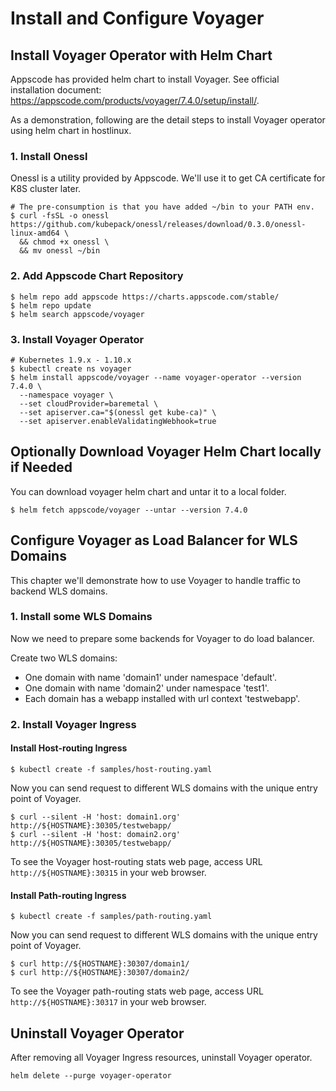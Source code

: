 # Install and Configure Voyager

## Install Voyager Operator with Helm Chart
Appscode has provided helm chart to install Voyager. See official installation document: https://appscode.com/products/voyager/7.4.0/setup/install/.

As a demonstration, following are the detail steps to install Voyager operator using helm chart in hostlinux.

### 1. Install Onessl
Onessl is a utility provided by Appscode. We'll use it to get CA certificate for K8S cluster later.
```
# The pre-consumption is that you have added ~/bin to your PATH env.
$ curl -fsSL -o onessl https://github.com/kubepack/onessl/releases/download/0.3.0/onessl-linux-amd64 \
  && chmod +x onessl \
  && mv onessl ~/bin
```

### 2. Add Appscode Chart Repository
```
$ helm repo add appscode https://charts.appscode.com/stable/
$ helm repo update
$ helm search appscode/voyager
```

### 3. Install Voyager Operator
```
# Kubernetes 1.9.x - 1.10.x
$ kubectl create ns voyager
$ helm install appscode/voyager --name voyager-operator --version 7.4.0 \
  --namespace voyager \
  --set cloudProvider=baremetal \
  --set apiserver.ca="$(onessl get kube-ca)" \
  --set apiserver.enableValidatingWebhook=true
```
## Optionally Download Voyager Helm Chart locally if Needed
You can download voyager helm chart and untar it to a local folder.
```
$ helm fetch appscode/voyager --untar --version 7.4.0
```

## Configure Voyager as Load Balancer for WLS Domains
This chapter we'll demonstrate how to use Voyager to handle traffic to backend WLS domains.

### 1. Install some WLS Domains
Now we need to prepare some backends for Voyager to do load balancer. 

Create two WLS domains: 
- One domain with name 'domain1' under namespace 'default'.
- One domain with name 'domain2' under namespace 'test1'.
- Each domain has a webapp installed with url context 'testwebapp'.

### 2. Install Voyager Ingress
#### Install Host-routing Ingress
```
$ kubectl create -f samples/host-routing.yaml
```
Now you can send request to different WLS domains with the unique entry point of Voyager.
```
$ curl --silent -H 'host: domain1.org' http://${HOSTNAME}:30305/testwebapp/
$ curl --silent -H 'host: domain2.org' http://${HOSTNAME}:30305/testwebapp/
```
To see the Voyager host-routing stats web page, access URL `http://${HOSTNAME}:30315` in your web browser.

#### Install Path-routing Ingress
```
$ kubectl create -f samples/path-routing.yaml
```
Now you can send request to different WLS domains with the unique entry point of Voyager.
```
$ curl http://${HOSTNAME}:30307/domain1/
$ curl http://${HOSTNAME}:30307/domain2/
```
To see the Voyager path-routing stats web page, access URL `http://${HOSTNAME}:30317` in your web browser.

## Uninstall Voyager Operator
After removing all Voyager Ingress resources, uninstall Voyager operator.
```
helm delete --purge voyager-operator
```

